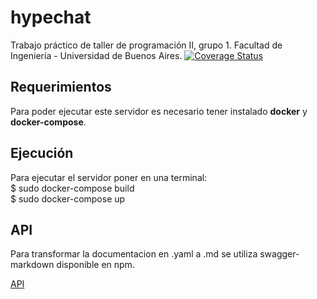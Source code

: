 # hypechat
Trabajo práctico de taller de programación II, grupo 1. Facultad de Ingeniería - Universidad de Buenos Aires.
[![Coverage Status](https://coveralls.io/repos/github/LeoCenturion/hypechat/badge.svg?branch=master)](https://coveralls.io/github/LeoCenturion/hypechat?branch=master)

## Requerimientos
Para poder ejecutar este servidor es necesario tener instalado **docker** y **docker-compose**.

## Ejecución
Para ejecutar el servidor poner en una terminal:<br />
$ sudo docker-compose build<br />
$ sudo docker-compose up

## API
Para transformar la documentacion en .yaml a .md se utiliza swagger-markdown disponible en npm.

[API](swagger.md)
